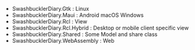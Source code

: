 - SwashbucklerDiary.Gtk : Linux
- SwashbucklerDiary.Maui : Android macOS Windows
- SwashbucklerDiary.Rcl : View
- SwashbucklerDiary.Rcl.Hybrid : Desktop or mobile client specific view
- SwashbucklerDiary.Shared : Some Model and share class
- SwashbucklerDiary.WebAssembly : Web
